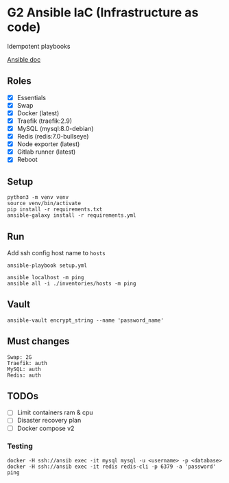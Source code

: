 # G2 Ansible IaC (Infrastructure as code)

Idempotent playbooks

[Ansible doc](https://docs.ansible.com/ansible/latest/installation_guide/intro_installation.html)

## Roles
- [x] Essentials
- [x] Swap
- [x] Docker (latest)
- [x] Traefik (traefik:2.9)
- [x] MySQL (mysql:8.0-debian)
- [x] Redis (redis:7.0-bullseye)
- [x] Node exporter (latest)
- [x] Gitlab runner (latest)
- [x] Reboot

## Setup
```
python3 -m venv venv
source venv/bin/activate
pip install -r requirements.txt
ansible-galaxy install -r requirements.yml
```

## Run
Add ssh config host name to `hosts`
```
ansible-playbook setup.yml

ansible localhost -m ping
ansible all -i ./inventories/hosts -m ping
```

## Vault
```
ansible-vault encrypt_string --name 'password_name'
```

## Must changes
```
Swap: 2G
Traefik: auth
MySQL: auth
Redis: auth
```

## TODOs
- [ ] Limit containers ram & cpu
- [ ] Disaster recovery plan
- [ ] Docker compose v2

### Testing
```
docker -H ssh://ansib exec -it mysql mysql -u <username> -p <database>
docker -H ssh://ansib exec -it redis redis-cli -p 6379 -a 'password' ping
```
